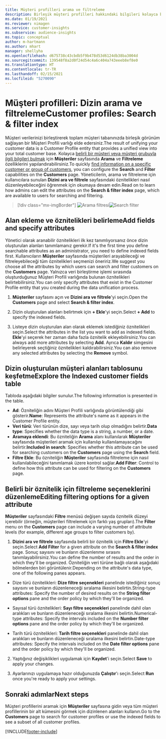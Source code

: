 ```yaml
---
title: Müşteri profilleri arama ve filtreleme
description: Birleşik müşteri profilleri hakkındaki bilgileri kolayca bulun ve belirtilen öznitelikler için filtreleyin.
ms.date: 01/19/2021
ms.reviewer: nimagen
ms.service: customer-insights
ms.subservice: audience-insights
ms.topic: conceptual
author: m-hartmann
ms.author: mhart
manager: shellyha
ms.openlocfilehash: d675738c43cbdb5f9b478d53d6124db38ba3004d
ms.sourcegitcommit: 139548f8a2d0f24d54c4a6c404a743eeeb8ef8e0
ms.translationtype: HT
ms.contentlocale: tr-TR
ms.lasthandoff: 02/15/2021
ms.locfileid: "5270090"
---
```

# <a name="customer-profiles-search--filter-index"></a><span data-ttu-id="89a5a-103">Müşteri profilleri: Dizin arama ve filtreleme</span><span class="sxs-lookup"><span data-stu-id="89a5a-103">Customer profiles: Search & filter index</span></span>

<span data-ttu-id="89a5a-104">Müşteri verilerinizi birleştirerek toplam müşteri tabanınızda birleşik görünüm sağlayan bir Müşteri Profili varlığı elde edersiniz.</span><span class="sxs-lookup"><span data-stu-id="89a5a-104">The result of unifying your customer data is a Customer Profile entity that provides a unified view into your total customer base.</span></span> <span data-ttu-id="89a5a-105">Kolayca [belirli bir müşteri veya müşteri grubuyla ilgili bilgileri bulmak](customer-profiles.md) için **Müşteriler** sayfasında **Arama** ve **Filtreleme** özelliklerini yapılandırabilirsiniz.</span><span class="sxs-lookup"><span data-stu-id="89a5a-105">To quickly [find information on a specific customer or group of customers](customer-profiles.md), you can configure the **Search** and **Filter** capabilities on the **Customers** page.</span></span> <span data-ttu-id="89a5a-106">Yöneticilerin, arama ve filtreleme için kullanıcılara sunulan **Dizini ara ve filtrele** sayfasındaki öznitelikleri nasıl düzenleyebileceğini öğrenmek için okumaya devam edin.</span><span class="sxs-lookup"><span data-stu-id="89a5a-106">Read on to learn how admins can edit the attributes on the **Search & filter index** page, which are available to users for searching and filtering.</span></span>

> [!div class="mx-imgBorder"]
> <span data-ttu-id="89a5a-107">![Arama filtresi](media/search-filter.png "Arama filtresi")</span><span class="sxs-lookup"><span data-stu-id="89a5a-107">![Search filter](media/search-filter.png "Search filter")</span></span>

## <a name="add-fields-and-specify-attributes"></a><span data-ttu-id="89a5a-108">Alan ekleme ve öznitelikleri belirleme</span><span class="sxs-lookup"><span data-stu-id="89a5a-108">Add fields and specify attributes</span></span>

<span data-ttu-id="89a5a-109">Yönetici olarak aranabilir öznitelikleri ilk kez tanımlıyorsanız önce dizin oluşturulan alanları tanımlamanız gerekir.</span><span class="sxs-lookup"><span data-stu-id="89a5a-109">If it's the first time you define searchable attributes as an administrator, you need to define indexed fields first.</span></span> <span data-ttu-id="89a5a-110">Kullanıcıların **Müşteriler** sayfasında müşterileri arayabileceği ve filtreleyebileceği tüm öznitelikleri seçmenizi öneririz.</span><span class="sxs-lookup"><span data-stu-id="89a5a-110">We suggest you choose all the attributes by which users can search and filter customers on the **Customers** page.</span></span> <span data-ttu-id="89a5a-111">Yalnızca veri birleştirme işlemi sırasında oluşturduğunuz Müşteri Profili varlığında bulunan öznitelikleri belirtebilirsiniz.</span><span class="sxs-lookup"><span data-stu-id="89a5a-111">You can only specify attributes that exist in the Customer Profile entity that you created during the data unification process.</span></span>

1. <span data-ttu-id="89a5a-112">**Müşteriler** sayfasını açın ve **Dizini ara ve filtrele**'yi seçin.</span><span class="sxs-lookup"><span data-stu-id="89a5a-112">Open the **Customers** page and select **Search & filter index**.</span></span>

2. <span data-ttu-id="89a5a-113">Dizin oluşturulan alanları belirtmek için **+ Ekle**'yi seçin.</span><span class="sxs-lookup"><span data-stu-id="89a5a-113">Select **+ Add** to specify the indexed fields.</span></span>

3. <span data-ttu-id="89a5a-114">Listeye dizin oluşturulan alan olarak eklemek istediğiniz öznitelikleri seçin.</span><span class="sxs-lookup"><span data-stu-id="89a5a-114">Select the attributes in the list you want to add as indexed fields.</span></span> <span data-ttu-id="89a5a-115">**Ekle**'yi seçerek her zaman daha fazla öznitelik ekleyebilirsiniz.</span><span class="sxs-lookup"><span data-stu-id="89a5a-115">You can always add more attributes by selecting **Add**.</span></span> <span data-ttu-id="89a5a-116">Ayrıca **Kaldır** simgesini belirleyerek seçtiğiniz öznitelikleri kaldırabilirsiniz.</span><span class="sxs-lookup"><span data-stu-id="89a5a-116">You can also remove any selected attributes by selecting the **Remove** symbol.</span></span>

## <a name="explore-the-indexed-customer-fields-table"></a><span data-ttu-id="89a5a-117">Dizin oluşturulan müşteri alanları tablosunu keşfetme</span><span class="sxs-lookup"><span data-stu-id="89a5a-117">Explore the Indexed customer fields table</span></span>

<span data-ttu-id="89a5a-118">Tabloda aşağıdaki bilgiler sunulur.</span><span class="sxs-lookup"><span data-stu-id="89a5a-118">The following information is presented in the table.</span></span>

- <span data-ttu-id="89a5a-119">**Ad**: Özniteliğin adını Müşteri Profili varlığında görüntülendiği gibi gösterir.</span><span class="sxs-lookup"><span data-stu-id="89a5a-119">**Name**: Represents the attribute's name as it appears in the Customer Profile entity.</span></span>
- <span data-ttu-id="89a5a-120">**Veri türü**: Veri türünün dize, sayı veya tarih olup olmadığını belirtir.</span><span class="sxs-lookup"><span data-stu-id="89a5a-120">**Data type**: Specifies whether the data type is a string, a number, or a date.</span></span>
- <span data-ttu-id="89a5a-121">**Aramaya eklendi**: Bu özniteliğin **Arama** alanı kullanılarak **Müşteriler** sayfasında müşterileri aramak için kullanılıp kullanılamayacağını belirtir.</span><span class="sxs-lookup"><span data-stu-id="89a5a-121">**Included in search**: Specifies whether this attribute can be used for searching customers on the **Customers** page using the **Search** field.</span></span>
- <span data-ttu-id="89a5a-122">**Filtre Ekle**: Bu özniteliğin **Müşteriler** sayfasında filtreleme için nasıl kullanılabileceğini tanımlamak üzere kontrol sağlar.</span><span class="sxs-lookup"><span data-stu-id="89a5a-122">**Add Filter**: Control to define how this attribute can be used for filtering on the **Customers** page.</span></span>

## <a name="editing-filtering-options-for-a-given-attribute"></a><span data-ttu-id="89a5a-123">Belirli bir öznitelik için filtreleme seçeneklerini düzenleme</span><span class="sxs-lookup"><span data-stu-id="89a5a-123">Editing filtering options for a given attribute</span></span>

<span data-ttu-id="89a5a-124">**Müşteriler** sayfasındaki **Filtre** menüsü değişen sayıda öznitelik düzeyi içerebilir (örneğin, müşterileri filtrelemek için farklı yaş grupları).</span><span class="sxs-lookup"><span data-stu-id="89a5a-124">The **Filter** menu on the **Customers** page can include a varying number of attribute levels (for example, different age groups to filter customers by).</span></span>

1. <span data-ttu-id="89a5a-125">**Dizini ara ve filtrele** sayfasında belirli bir öznitelik için **Filtre Ekle**'yi seçin.</span><span class="sxs-lookup"><span data-stu-id="89a5a-125">Select **Add Filter** for a given attribute on the **Search & filter index** page.</span></span> <span data-ttu-id="89a5a-126">Sonuç sayısını ve bunların düzenlenme sırasını tanımlayabilirsiniz.</span><span class="sxs-lookup"><span data-stu-id="89a5a-126">You can define the number of results and the order in which they'll be organized.</span></span> <span data-ttu-id="89a5a-127">Özniteliğin veri türüne bağlı olarak aşağıdaki bölmelerden biri görüntülenir.</span><span class="sxs-lookup"><span data-stu-id="89a5a-127">Depending on the attribute's data type, one of the following panes appears.</span></span>

- <span data-ttu-id="89a5a-128">Dize türü öznitelikleri: **Dize filtre seçenekleri** panelinde istediğiniz sonuç sayısını ve bunların düzenleneceği sıralama ilkesini belirtin.</span><span class="sxs-lookup"><span data-stu-id="89a5a-128">String-type attributes: Specify the number of desired results on the **String filter options** pane and the order policy by which they'll be organized.</span></span>

- <span data-ttu-id="89a5a-129">Sayısal türü öznitelikleri: **Sayı filtre seçenekleri** panelinde dahil olan aralıkları ve bunların düzenleneceği sıralama ilkesini belirtin.</span><span class="sxs-lookup"><span data-stu-id="89a5a-129">Numerical-type attributes: Specify the intervals included on the **Number filter options** pane and the order policy by which they'll be organized.</span></span>

- <span data-ttu-id="89a5a-130">Tarih türü öznitelikleri: **Tarih filtre seçenekleri** panelinde dahil olan aralıkları ve bunların düzenleneceği sıralama ilkesini belirtin.</span><span class="sxs-lookup"><span data-stu-id="89a5a-130">Date-type attributes:  Specify the intervals included on the **Date filter options** pane and the order policy by which they'll be organized.</span></span>

2. <span data-ttu-id="89a5a-131">Yaptığınız değişiklikleri uygulamak için **Kaydet**'i seçin.</span><span class="sxs-lookup"><span data-stu-id="89a5a-131">Select **Save** to apply your changes.</span></span>

3. <span data-ttu-id="89a5a-132">Ayarlarınızı uygulamaya hazır olduğunuzda **Çalıştır**'ı seçin.</span><span class="sxs-lookup"><span data-stu-id="89a5a-132">Select **Run** once you're ready to apply your settings.</span></span>

## <a name="next-steps"></a><span data-ttu-id="89a5a-133">Sonraki adımlar</span><span class="sxs-lookup"><span data-stu-id="89a5a-133">Next steps</span></span>

<span data-ttu-id="89a5a-134">Müşteri profillerini aramak için **Müşteriler** sayfasına gidin veya tüm müşteri profillerinin bir alt kümesini görmek için dizinlenen alanları kullanın.</span><span class="sxs-lookup"><span data-stu-id="89a5a-134">Go to the **Customers** page to search for customer profiles or use the indexed fields to see a subset of all customer profiles.</span></span>


[!INCLUDE[footer-include](../includes/footer-banner.md)]